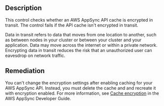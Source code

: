 ## Description

This control checks whether an AWS AppSync API cache is encrypted in transit. The control fails if the API cache isn't encrypted in transit.

Data in transit refers to data that moves from one location to another, such as between nodes in your cluster or between your cluster and your application. Data may move across the internet or within a private network. Encrypting data in transit reduces the risk that an unauthorized user can eavesdrop on network traffic.

## Remediation

You can't change the encryption settings after enabling caching for your AWS AppSync API. Instead, you must delete the cache and and recreate it with encryption enabled. For more information, see [Cache encryption](https://docs.aws.amazon.com/appsync/latest/devguide/enabling-caching.html#caching-encryption) in the AWS AppSync Developer Guide.

